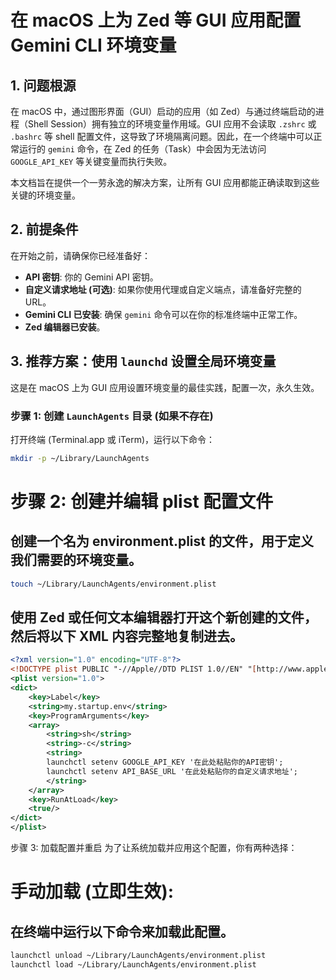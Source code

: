# 在 macOS 上为 Zed 等 GUI 应用配置 Gemini CLI 环境变量

## 1. 问题根源

在 macOS 中，通过图形界面（GUI）启动的应用（如 Zed）与通过终端启动的进程（Shell Session）拥有独立的环境变量作用域。GUI 应用不会读取 `.zshrc` 或 `.bashrc` 等 shell 配置文件，这导致了环境隔离问题。因此，在一个终端中可以正常运行的 `gemini` 命令，在 Zed 的任务（Task）中会因为无法访问 `GOOGLE_API_KEY` 等关键变量而执行失败。

本文档旨在提供一个一劳永逸的解决方案，让所有 GUI 应用都能正确读取到这些关键的环境变量。

## 2. 前提条件

在开始之前，请确保你已经准备好：

- **API 密钥**: 你的 Gemini API 密钥。
- **自定义请求地址 (可选)**: 如果你使用代理或自定义端点，请准备好完整的 URL。
- **Gemini CLI 已安装**: 确保 `gemini` 命令可以在你的标准终端中正常工作。
- **Zed 编辑器已安装**。

## 3. 推荐方案：使用 `launchd` 设置全局环境变量

这是在 macOS 上为 GUI 应用设置环境变量的最佳实践，配置一次，永久生效。

### 步骤 1: 创建 `LaunchAgents` 目录 (如果不存在)

打开终端 (Terminal.app 或 iTerm)，运行以下命令：

```bash
mkdir -p ~/Library/LaunchAgents
```

# 步骤 2: 创建并编辑 plist 配置文件

## 创建一个名为 environment.plist 的文件，用于定义我们需要的环境变量。

```bash
touch ~/Library/LaunchAgents/environment.plist
```

## 使用 Zed 或任何文本编辑器打开这个新创建的文件，然后将以下 XML 内容完整地复制进去。

```xml
<?xml version="1.0" encoding="UTF-8"?>
<!DOCTYPE plist PUBLIC "-//Apple//DTD PLIST 1.0//EN" "[http://www.apple.com/DTDs/PropertyList-1.0.dtd](http://www.apple.com/DTDs/PropertyList-1.0.dtd)">
<plist version="1.0">
<dict>
    <key>Label</key>
    <string>my.startup.env</string>
    <key>ProgramArguments</key>
    <array>
        <string>sh</string>
        <string>-c</string>
        <string>
        launchctl setenv GOOGLE_API_KEY '在此处粘贴你的API密钥';
        launchctl setenv API_BASE_URL '在此处粘贴你的自定义请求地址';
        </string>
    </array>
    <key>RunAtLoad</key>
    <true/>
</dict>
</plist>
```

步骤 3: 加载配置并重启
为了让系统加载并应用这个配置，你有两种选择：

# 手动加载 (立即生效):

## 在终端中运行以下命令来加载此配置。

```bash
launchctl unload ~/Library/LaunchAgents/environment.plist
launchctl load ~/Library/LaunchAgents/environment.plist
```
